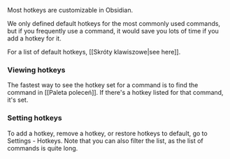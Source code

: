 Most hotkeys are customizable in Obsidian.

We only defined default hotkeys for the most commonly used commands, but if you frequently use a command, it would save you lots of time if you add a hotkey for it.

For a list of default hotkeys, [[Skróty klawiszowe|see here]].

### Viewing hotkeys

The fastest way to see the hotkey set for a command is to find the command in [[Paleta poleceń]]. If there's a hotkey listed for that command, it's set.

### Setting hotkeys

To add a hotkey, remove a hotkey, or restore hotkeys to default, go to Settings - Hotkeys. Note that you can also filter the list, as the list of commands is quite long.